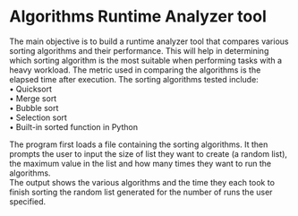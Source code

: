 <h1> Algorithms Runtime Analyzer tool </h1>
<p>The main objective is to build a runtime analyzer tool that compares various sorting algorithms and their performance. This will help in determining which sorting algorithm is the most suitable when performing tasks with a heavy workload. The metric used in comparing the algorithms is the elapsed time after execution. The sorting algorithms tested include:<br>
•	Quicksort<br>
•	Merge sort<br>
•	Bubble sort<br>
•	Selection sort<br>
•	Built-in sorted function in Python<br> </p>
<p>The program first loads a file containing the sorting algorithms. It then prompts the user to input the size of list they want to create (a random list), the maximum value in the list and how many times they want to run the algorithms.<br>
The output shows the various algorithms and the time they each took to finish sorting the random list generated for the number of runs the user specified.</p>
